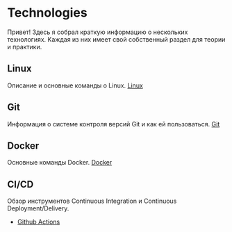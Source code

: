 # Technologies

Привет! Здесь я собрал краткую информацию о нескольких технологиях. Каждая из них имеет свой собственный раздел для теории и практики.

## Linux

Описание и основные команды о Linux. [Linux](Linux/README.md)

## Git

Информация о системе контроля версий Git и как ей пользоваться. [Git](Git/README.md)

## Docker

Основные команды Docker. [Docker](Docker/README.md)

## CI/CD

Обзор инструментов Continuous Integration и Continuous Deployment/Delivery. 
- [Github Actions](CI_CD/Github_actions/README.md)